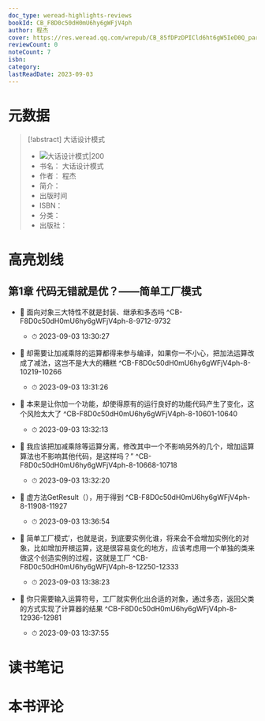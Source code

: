 ```yaml
---
doc_type: weread-highlights-reviews
bookId: CB_F8D0c50dH0mU6hy6gWFjV4ph
author: 程杰
cover: https://res.weread.qq.com/wrepub/CB_85fDPzDPICld6ht6gW5IeD0Q_parsecover
reviewCount: 0
noteCount: 7
isbn: 
category: 
lastReadDate: 2023-09-03
---
```

# 元数据
> [!abstract] 大话设计模式
> - ![ 大话设计模式|200](https://res.weread.qq.com/wrepub/CB_85fDPzDPICld6ht6gW5IeD0Q_parsecover)
> - 书名： 大话设计模式
> - 作者： 程杰
> - 简介： 
> - 出版时间 
> - ISBN： 
> - 分类： 
> - 出版社： 

# 高亮划线

## 第1章 代码无错就是优？——简单工厂模式


- 📌 面向对象三大特性不就是封装、继承和多态吗 ^CB-F8D0c50dH0mU6hy6gWFjV4ph-8-9712-9732
    - ⏱ 2023-09-03 13:30:27 

- 📌 却需要让加减乘除的运算都得来参与编译，如果你一不小心，把加法运算改成了减法，这岂不是大大的糟糕 ^CB-F8D0c50dH0mU6hy6gWFjV4ph-8-10219-10266
    - ⏱ 2023-09-03 13:31:26 

- 📌 本来是让你加一个功能，却使得原有的运行良好的功能代码产生了变化，这个风险太大了 ^CB-F8D0c50dH0mU6hy6gWFjV4ph-8-10601-10640
    - ⏱ 2023-09-03 13:32:13 

- 📌 我应该把加减乘除等运算分离，修改其中一个不影响另外的几个，增加运算算法也不影响其他代码，是这样吗？” ^CB-F8D0c50dH0mU6hy6gWFjV4ph-8-10668-10718
    - ⏱ 2023-09-03 13:32:20 

- 📌 虚方法GetResult（），用于得到 ^CB-F8D0c50dH0mU6hy6gWFjV4ph-8-11908-11927
    - ⏱ 2023-09-03 13:36:54 

- 📌 简单工厂模式’，也就是说，到底要实例化谁，将来会不会增加实例化的对象，比如增加开根运算，这是很容易变化的地方，应该考虑用一个单独的类来做这个创造实例的过程，这就是工厂 ^CB-F8D0c50dH0mU6hy6gWFjV4ph-8-12250-12333
    - ⏱ 2023-09-03 13:38:23 

- 📌 你只需要输入运算符号，工厂就实例化出合适的对象，通过多态，返回父类的方式实现了计算器的结果 ^CB-F8D0c50dH0mU6hy6gWFjV4ph-8-12936-12981
    - ⏱ 2023-09-03 13:37:55 
# 读书笔记

# 本书评论
